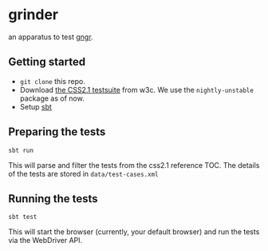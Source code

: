 # grinder
an apparatus to test [gngr](https://github.com/UprootLabs/gngr).

## Getting started

* `git clone` this repo.
* Download [the CSS2.1 testsuite](http://test.csswg.org/suites/css21_dev/) from w3c. We use the `nightly-unstable`
    package as of now.
* Setup [sbt](http://www.scala-sbt.org/)

## Preparing the tests

```
sbt run
```

This will parse and filter the tests from the css2.1 reference TOC. The details of the tests are stored in
`data/test-cases.xml`


## Running the tests

```
sbt test
```

This will start the browser (currently, your default browser) and run the tests via the WebDriver API.
